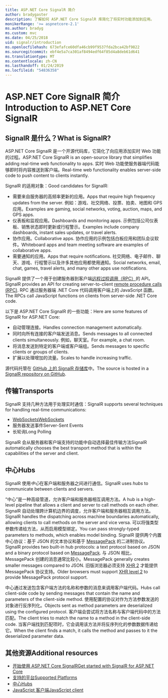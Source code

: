 ```yaml
---
title: ASP.NET Core SignalR 简介
author: bradygaster
description: 了解如何 ASP.NET Core SignalR 库简化了将实时功能添加到应用。
monikerRange: '>= aspnetcore-2.1'
ms.author: bradyg
ms.custom: mvc
ms.date: 04/25/2018
uid: signalr/introduction
ms.openlocfilehash: 673efafce60dfa46cb99f9537fda2bca42bf9822
ms.sourcegitcommit: ebf4e5a7ca301af8494edf64f85d4a8deb61d641
ms.translationtype: MT
ms.contentlocale: zh-CN
ms.lasthandoff: 01/24/2019
ms.locfileid: "54836358"
---
```

# <a name="introduction-to-aspnet-core-signalr"></a><span data-ttu-id="ce9b0-103">ASP.NET Core SignalR 简介</span><span class="sxs-lookup"><span data-stu-id="ce9b0-103">Introduction to ASP.NET Core SignalR</span></span>

## <a name="what-is-signalr"></a><span data-ttu-id="ce9b0-104">SignalR 是什么？</span><span class="sxs-lookup"><span data-stu-id="ce9b0-104">What is SignalR?</span></span>

<span data-ttu-id="ce9b0-105">ASP.NET Core SignalR 是一个开源代码库，它简化了向应用添加实时 Web 功能的过程。</span><span class="sxs-lookup"><span data-stu-id="ce9b0-105">ASP.NET Core SignalR is an open-source library that simplifies adding real-time web functionality to apps.</span></span> <span data-ttu-id="ce9b0-106">实时 Web 功能使服务器端代码能够即时将内容推送到客户端。</span><span class="sxs-lookup"><span data-stu-id="ce9b0-106">Real-time web functionality enables server-side code to push content to clients instantly.</span></span>

<span data-ttu-id="ce9b0-107">SignalR 的适用对象：</span><span class="sxs-lookup"><span data-stu-id="ce9b0-107">Good candidates for SignalR:</span></span>

* <span data-ttu-id="ce9b0-108">需要来自服务器的高频率更新的应用。</span><span class="sxs-lookup"><span data-stu-id="ce9b0-108">Apps that require high frequency updates from the server.</span></span> <span data-ttu-id="ce9b0-109">例如：游戏、社交网络、投票、拍卖、地图和 GPS 应用。</span><span class="sxs-lookup"><span data-stu-id="ce9b0-109">Examples are gaming, social networks, voting, auction, maps, and GPS apps.</span></span>
* <span data-ttu-id="ce9b0-110">仪表板和监视应用。</span><span class="sxs-lookup"><span data-stu-id="ce9b0-110">Dashboards and monitoring apps.</span></span> <span data-ttu-id="ce9b0-111">示例包括公司仪表板、销售状态即时更新或行程警示。</span><span class="sxs-lookup"><span data-stu-id="ce9b0-111">Examples include company dashboards, instant sales updates, or travel alerts.</span></span>
* <span data-ttu-id="ce9b0-112">协作应用。</span><span class="sxs-lookup"><span data-stu-id="ce9b0-112">Collaborative apps.</span></span> <span data-ttu-id="ce9b0-113">协作应用的示例包括白板应用和团队会议软件。</span><span class="sxs-lookup"><span data-stu-id="ce9b0-113">Whiteboard apps and team meeting software are examples of collaborative apps.</span></span>
* <span data-ttu-id="ce9b0-114">需要通知的应用。</span><span class="sxs-lookup"><span data-stu-id="ce9b0-114">Apps that require notifications.</span></span> <span data-ttu-id="ce9b0-115">社交网络、电子邮件、聊天、游戏、行程警示以及许多其他应用都使用通知。</span><span class="sxs-lookup"><span data-stu-id="ce9b0-115">Social networks, email, chat, games, travel alerts, and many other apps use notifications.</span></span>

<span data-ttu-id="ce9b0-116">SignalR 提供了一个用于创建服务器到客户端[远程过程调用（RPC）](https://wikipedia.org/wiki/Remote_procedure_call)的 API。</span><span class="sxs-lookup"><span data-stu-id="ce9b0-116">SignalR provides an API for creating server-to-client [remote procedure calls (RPC)](https://wikipedia.org/wiki/Remote_procedure_call).</span></span> <span data-ttu-id="ce9b0-117">RPC 通过服务器端 .NET Core 代码调用客户端上的 JavaScript 函数。</span><span class="sxs-lookup"><span data-stu-id="ce9b0-117">The RPCs call JavaScript functions on clients from server-side .NET Core code.</span></span>

<span data-ttu-id="ce9b0-118">以下是 ASP.NET Core SignalR 的一些功能：</span><span class="sxs-lookup"><span data-stu-id="ce9b0-118">Here are some features of SignalR for ASP.NET Core:</span></span>

* <span data-ttu-id="ce9b0-119">自动管理连接。</span><span class="sxs-lookup"><span data-stu-id="ce9b0-119">Handles connection management automatically.</span></span>
* <span data-ttu-id="ce9b0-120">同时向所有连接的客户端发送消息。</span><span class="sxs-lookup"><span data-stu-id="ce9b0-120">Sends messages to all connected clients simultaneously.</span></span> <span data-ttu-id="ce9b0-121">例如，聊天室。</span><span class="sxs-lookup"><span data-stu-id="ce9b0-121">For example, a chat room.</span></span>
* <span data-ttu-id="ce9b0-122">将消息发送到特定的客户端或客户端组。</span><span class="sxs-lookup"><span data-stu-id="ce9b0-122">Sends messages to specific clients or groups of clients.</span></span>
* <span data-ttu-id="ce9b0-123">扩展以处理增加的流量。</span><span class="sxs-lookup"><span data-stu-id="ce9b0-123">Scales to handle increasing traffic.</span></span>

<span data-ttu-id="ce9b0-124">源代码托管在 [GitHub 上的 SignalR 存储库](https://github.com/aspnet/AspNetCore/tree/master/src/SignalR)中。</span><span class="sxs-lookup"><span data-stu-id="ce9b0-124">The source is hosted in a [SignalR repository on GitHub](https://github.com/aspnet/AspNetCore/tree/master/src/SignalR).</span></span>

## <a name="transports"></a><span data-ttu-id="ce9b0-125">传输</span><span class="sxs-lookup"><span data-stu-id="ce9b0-125">Transports</span></span>

<span data-ttu-id="ce9b0-126">SignalR 支持几种方法用于处理实时通信：</span><span class="sxs-lookup"><span data-stu-id="ce9b0-126">SignalR supports several techniques for handling real-time communications:</span></span>

* [<span data-ttu-id="ce9b0-127">WebSockets</span><span class="sxs-lookup"><span data-stu-id="ce9b0-127">WebSockets</span></span>](https://tools.ietf.org/html/rfc7118)
* <span data-ttu-id="ce9b0-128">服务器发送事件</span><span class="sxs-lookup"><span data-stu-id="ce9b0-128">Server-Sent Events</span></span>
* <span data-ttu-id="ce9b0-129">长轮询</span><span class="sxs-lookup"><span data-stu-id="ce9b0-129">Long Polling</span></span>

<span data-ttu-id="ce9b0-130">SignalR 会从服务器和客户端支持的功能中自动选择最佳传输方法</span><span class="sxs-lookup"><span data-stu-id="ce9b0-130">SignalR automatically chooses the best transport method that is within the capabilities of the server and client.</span></span>

## <a name="hubs"></a><span data-ttu-id="ce9b0-131">中心</span><span class="sxs-lookup"><span data-stu-id="ce9b0-131">Hubs</span></span>

<span data-ttu-id="ce9b0-132">SignalR 使用*中心*在客户端和服务器之间进行通信。</span><span class="sxs-lookup"><span data-stu-id="ce9b0-132">SignalR uses *hubs* to communicate between clients and servers.</span></span>

<span data-ttu-id="ce9b0-133">“中心”是一种高级管道，允许客户端和服务器相互调用方法。</span><span class="sxs-lookup"><span data-stu-id="ce9b0-133">A hub is a high-level pipeline that allows a client and server to call methods on each other.</span></span> <span data-ttu-id="ce9b0-134">SignalR 自动处理跨计算机边界的调度，允许客户端和服务器相互调用方法。</span><span class="sxs-lookup"><span data-stu-id="ce9b0-134">SignalR handles the dispatching across machine boundaries automatically, allowing clients to call methods on the server and vice versa.</span></span> <span data-ttu-id="ce9b0-135">可以将强类型参数传递给方法，从而启用模型绑定。</span><span class="sxs-lookup"><span data-stu-id="ce9b0-135">You can pass strongly-typed parameters to methods, which enables model binding.</span></span> <span data-ttu-id="ce9b0-136">SignalR 提供两个内置中心协议：基于 JSON 的文本协议和基于 [MessagePack](https://msgpack.org/) 的二进制协议。</span><span class="sxs-lookup"><span data-stu-id="ce9b0-136">SignalR provides two built-in hub protocols: a text protocol based on JSON and a binary protocol based on [MessagePack](https://msgpack.org/).</span></span>  <span data-ttu-id="ce9b0-137">与 JSON 相比，MessagePack 创建的消息通常比较小。</span><span class="sxs-lookup"><span data-stu-id="ce9b0-137">MessagePack generally creates smaller messages compared to JSON.</span></span> <span data-ttu-id="ce9b0-138">旧版浏览器必须支持 [XHR 2](https://caniuse.com/#feat=xhr2) 才能提供 MessagePack 协议支持。</span><span class="sxs-lookup"><span data-stu-id="ce9b0-138">Older browsers must support [XHR level 2](https://caniuse.com/#feat=xhr2) to provide MessagePack protocol support.</span></span>

<span data-ttu-id="ce9b0-139">中心通过发送包含客户端方法的名称和参数的消息来调用客户端代码。</span><span class="sxs-lookup"><span data-stu-id="ce9b0-139">Hubs call client-side code by sending messages that contain the name and parameters of the client-side method.</span></span> <span data-ttu-id="ce9b0-140">使用配置的协议对作为方法参数发送的对象进行反序列化。</span><span class="sxs-lookup"><span data-stu-id="ce9b0-140">Objects sent as method parameters are deserialized using the configured protocol.</span></span> <span data-ttu-id="ce9b0-141">客户端会尝试将方法名称与客户端代码中的方法匹配。</span><span class="sxs-lookup"><span data-stu-id="ce9b0-141">The client tries to match the name to a method in the client-side code.</span></span> <span data-ttu-id="ce9b0-142">当客户端找到匹配项时，它会调用该方法并将反序列化的参数数据传递给它。</span><span class="sxs-lookup"><span data-stu-id="ce9b0-142">When the client finds a match, it calls the method and passes to it the deserialized parameter data.</span></span>

## <a name="additional-resources"></a><span data-ttu-id="ce9b0-143">其他资源</span><span class="sxs-lookup"><span data-stu-id="ce9b0-143">Additional resources</span></span>

* [<span data-ttu-id="ce9b0-144">开始使用 ASP.NET Core SignalR</span><span class="sxs-lookup"><span data-stu-id="ce9b0-144">Get started with SignalR for ASP.NET Core</span></span>](xref:tutorials/signalr)
* [<span data-ttu-id="ce9b0-145">支持的平台</span><span class="sxs-lookup"><span data-stu-id="ce9b0-145">Supported Platforms</span></span>](xref:signalr/supported-platforms)
* [<span data-ttu-id="ce9b0-146">中心</span><span class="sxs-lookup"><span data-stu-id="ce9b0-146">Hubs</span></span>](xref:signalr/hubs)
* [<span data-ttu-id="ce9b0-147">JavaScript 客户端</span><span class="sxs-lookup"><span data-stu-id="ce9b0-147">JavaScript client</span></span>](xref:signalr/javascript-client)
